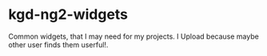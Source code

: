 # kgd-ng2-widgets
Common widgets, that I may need for my projects. I Upload because maybe other user finds them userful!.
